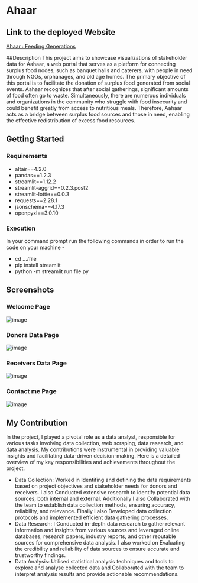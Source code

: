 # Ahaar

## Link to the deployed Website
[Ahaar : Feeding Generations](https://ahaar-feeding-generations.streamlit.app/)

##Description
This project aims to showcase visualizations of stakeholder data for Aahaar, a web portal that serves as a platform for connecting surplus food nodes, such as banquet halls and caterers, with people in need through NGOs, orphanages, and old age homes. The primary objective of this portal is to facilitate the donation of surplus food generated from social events. Aahaar recognizes that after social gatherings, significant amounts of food often go to waste. Simultaneously, there are numerous individuals and organizations in the community who struggle with food insecurity and could benefit greatly from access to nutritious meals. Therefore, Aahaar acts as a bridge between surplus food sources and those in need, enabling the effective redistribution of excess food resources.

## Getting Started
### Requirements
- altair==4.2.0
- pandas==1.2.3
- streamlit==1.12.2
- streamlit-aggrid==0.2.3.post2
- streamlit-lottie==0.0.3
- requests==2.28.1
- jsonschema==4.17.3
- openpyxl==3.0.10
### Execution
In your command prompt run the following commands in order to run the code on your machine -
- cd .../file
- pip install streamlit
- python -m streamlit run file.py


## Screenshots

### Welcome Page
![image](https://github.com/TulipAggarwal/Ahaar/assets/93984886/a51ed787-decb-407c-908c-f9d773a3c8a5)

### Donors Data Page
![image](https://github.com/TulipAggarwal/Ahaar/assets/93984886/c2546f31-a0ea-4006-ba04-400b68f6b8b2)

### Receivers Data Page
![image](https://github.com/TulipAggarwal/Ahaar/assets/93984886/17d6c93d-2baa-42a0-9bc3-704aed5d4f1d)

### Contact me Page
![image](https://github.com/TulipAggarwal/Ahaar/assets/93984886/0d7ecc69-2244-44df-bdd0-3f68fc615231)


## My Contribution
In the project, I played a pivotal role as a data analyst, responsible for various tasks involving data collection, web scraping, data research, and data analysis. My contributions were instrumental in providing valuable insights and facilitating data-driven decision-making. Here is a detailed overview of my key responsibilities and achievements throughout the project. 
- Data Collection: 
Worked in Identifing and defining the data requirements based on project objectives and stakeholder needs for donors and receivers. I also Conducted extensive research to identify potential data sources, both internal and external. Additionally I also Collaborated with the team to establish data collection methods, ensuring accuracy, 
reliability, and relevance. Finally I also Developed data collection protocols and implemented efficient data gathering processes.
- Data Research: 
I Conducted in-depth data research to gather relevant information and insights from various sources and leveraged online databases, research papers, industry reports, and other reputable sources for comprehensive data analysis. I also worked on Evaluating the credibility and reliability of data sources to ensure accurate and trustworthy 
findings. 
- Data Analysis: 
Utilised statistical analysis techniques and tools to explore and analyse collected data and Collaborated with the team to interpret analysis results and provide actionable 
recommendations.
